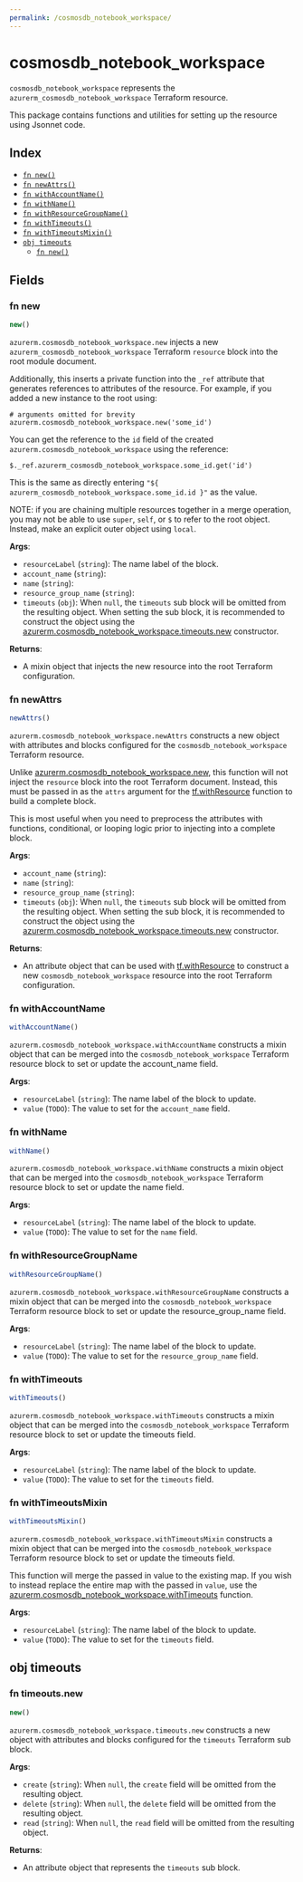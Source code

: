 ```yaml
---
permalink: /cosmosdb_notebook_workspace/
---
```


# cosmosdb_notebook_workspace

`cosmosdb_notebook_workspace` represents the `azurerm_cosmosdb_notebook_workspace` Terraform resource.



This package contains functions and utilities for setting up the resource using Jsonnet code.


## Index

* [`fn new()`](#fn-new)
* [`fn newAttrs()`](#fn-newattrs)
* [`fn withAccountName()`](#fn-withaccountname)
* [`fn withName()`](#fn-withname)
* [`fn withResourceGroupName()`](#fn-withresourcegroupname)
* [`fn withTimeouts()`](#fn-withtimeouts)
* [`fn withTimeoutsMixin()`](#fn-withtimeoutsmixin)
* [`obj timeouts`](#obj-timeouts)
  * [`fn new()`](#fn-timeoutsnew)

## Fields

### fn new

```ts
new()
```


`azurerm.cosmosdb_notebook_workspace.new` injects a new `azurerm_cosmosdb_notebook_workspace` Terraform `resource`
block into the root module document.

Additionally, this inserts a private function into the `_ref` attribute that generates references to attributes of the
resource. For example, if you added a new instance to the root using:

    # arguments omitted for brevity
    azurerm.cosmosdb_notebook_workspace.new('some_id')

You can get the reference to the `id` field of the created `azurerm.cosmosdb_notebook_workspace` using the reference:

    $._ref.azurerm_cosmosdb_notebook_workspace.some_id.get('id')

This is the same as directly entering `"${ azurerm_cosmosdb_notebook_workspace.some_id.id }"` as the value.

NOTE: if you are chaining multiple resources together in a merge operation, you may not be able to use `super`, `self`,
or `$` to refer to the root object. Instead, make an explicit outer object using `local`.

**Args**:
  - `resourceLabel` (`string`): The name label of the block.
  - `account_name` (`string`): 
  - `name` (`string`): 
  - `resource_group_name` (`string`): 
  - `timeouts` (`obj`):  When `null`, the `timeouts` sub block will be omitted from the resulting object. When setting the sub block, it is recommended to construct the object using the [azurerm.cosmosdb_notebook_workspace.timeouts.new](#fn-cosmosdbnotebookworkspacetimeoutsnew) constructor.

**Returns**:
- A mixin object that injects the new resource into the root Terraform configuration.


### fn newAttrs

```ts
newAttrs()
```


`azurerm.cosmosdb_notebook_workspace.newAttrs` constructs a new object with attributes and blocks configured for the `cosmosdb_notebook_workspace`
Terraform resource.

Unlike [azurerm.cosmosdb_notebook_workspace.new](#fn-cosmosdbnotebookworkspacenew), this function will not inject the `resource`
block into the root Terraform document. Instead, this must be passed in as the `attrs` argument for the
[tf.withResource](https://github.com/tf-libsonnet/core/tree/main/docs#fn-withresource) function to build a complete block.

This is most useful when you need to preprocess the attributes with functions, conditional, or looping logic prior to
injecting into a complete block.

**Args**:
  - `account_name` (`string`): 
  - `name` (`string`): 
  - `resource_group_name` (`string`): 
  - `timeouts` (`obj`):  When `null`, the `timeouts` sub block will be omitted from the resulting object. When setting the sub block, it is recommended to construct the object using the [azurerm.cosmosdb_notebook_workspace.timeouts.new](#fn-cosmosdbnotebookworkspacetimeoutsnew) constructor.

**Returns**:
  - An attribute object that can be used with [tf.withResource](https://github.com/tf-libsonnet/core/tree/main/docs#fn-withresource) to construct a new `cosmosdb_notebook_workspace` resource into the root Terraform configuration.


### fn withAccountName

```ts
withAccountName()
```

`azurerm.cosmosdb_notebook_workspace.withAccountName` constructs a mixin object that can be merged into the `cosmosdb_notebook_workspace`
Terraform resource block to set or update the account_name field.



**Args**:
  - `resourceLabel` (`string`): The name label of the block to update.
  - `value` (`TODO`): The value to set for the `account_name` field.


### fn withName

```ts
withName()
```

`azurerm.cosmosdb_notebook_workspace.withName` constructs a mixin object that can be merged into the `cosmosdb_notebook_workspace`
Terraform resource block to set or update the name field.



**Args**:
  - `resourceLabel` (`string`): The name label of the block to update.
  - `value` (`TODO`): The value to set for the `name` field.


### fn withResourceGroupName

```ts
withResourceGroupName()
```

`azurerm.cosmosdb_notebook_workspace.withResourceGroupName` constructs a mixin object that can be merged into the `cosmosdb_notebook_workspace`
Terraform resource block to set or update the resource_group_name field.



**Args**:
  - `resourceLabel` (`string`): The name label of the block to update.
  - `value` (`TODO`): The value to set for the `resource_group_name` field.


### fn withTimeouts

```ts
withTimeouts()
```

`azurerm.cosmosdb_notebook_workspace.withTimeouts` constructs a mixin object that can be merged into the `cosmosdb_notebook_workspace`
Terraform resource block to set or update the timeouts field.



**Args**:
  - `resourceLabel` (`string`): The name label of the block to update.
  - `value` (`TODO`): The value to set for the `timeouts` field.


### fn withTimeoutsMixin

```ts
withTimeoutsMixin()
```

`azurerm.cosmosdb_notebook_workspace.withTimeoutsMixin` constructs a mixin object that can be merged into the `cosmosdb_notebook_workspace`
Terraform resource block to set or update the timeouts field.

This function will merge the passed in value to the existing map. If you wish
to instead replace the entire map with the passed in `value`, use the [azurerm.cosmosdb_notebook_workspace.withTimeouts](TODO)
function.


**Args**:
  - `resourceLabel` (`string`): The name label of the block to update.
  - `value` (`TODO`): The value to set for the `timeouts` field.


## obj timeouts



### fn timeouts.new

```ts
new()
```


`azurerm.cosmosdb_notebook_workspace.timeouts.new` constructs a new object with attributes and blocks configured for the `timeouts`
Terraform sub block.



**Args**:
  - `create` (`string`):  When `null`, the `create` field will be omitted from the resulting object.
  - `delete` (`string`):  When `null`, the `delete` field will be omitted from the resulting object.
  - `read` (`string`):  When `null`, the `read` field will be omitted from the resulting object.

**Returns**:
  - An attribute object that represents the `timeouts` sub block.
